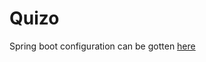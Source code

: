 # Quizo

Spring boot configuration can be gotten [here](https://start.spring.io/#!type=maven-project&language=java&platformVersion=3.3.4&packaging=jar&jvmVersion=21&groupId=com.crossly&artifactId=quizo&name=quizo&description=Quizzing%20project%20for%20Spring%20Boot&packageName=com.crossly.quizo&dependencies=lombok,devtools,web,vaadin,data-jpa,postgresql,security)
